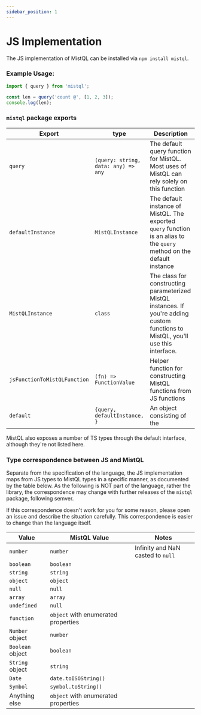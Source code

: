 ```yaml
---
sidebar_position: 1
---
```


# JS Implementation

The JS implementation of MistQL can be installed via `npm install mistql`.

### Example Usage:

```js
import { query } from 'mistql';

const len = query('count @', [1, 2, 3]);
console.log(len);
```

### `mistql` package exports

| Export | type | Description |
|---|---|---|
| `query` | `(query: string, data: any) => any` | The default query function for MistQL. Most uses of MistQL can rely solely on this function |
| `defaultInstance` | `MistQLInstance` | The default instance of MistQL. The exported `query` function is an alias to the `query` method on the default instance |
| `MistQLInstance` | `class` | The class for constructing parameterized MistQL instances. If you're adding custom functions to MistQL, you'll use this interface. |
| `jsFunctionToMistQLFunction` | `(fn) => FunctionValue` | Helper function for constructing MistQL functions from JS functions |
| `default` | `{query, defaultInstance, }` | An object consisting of the  | 

MistQL also exposes a number of TS types through the default interface, although they're not listed here.

### Type correspondence between JS and MistQL
Separate from the specification of the language, the JS implementation maps from
JS types to MistQL types in a specific manner, as documented by the table below. As
the following is NOT part of the language, rather the library, the correspondence
may change with further releases of the `mistql` package, following semver.

If this correspondence doesn't work for you for some reason, please open an issue and
describe the situation carefully. This correspondence is easier to change than the language
itself.

| Value | MistQL Value | Notes |
|---|---|---|
| `number` | `number` | Infinity and NaN casted to `null` |
| `boolean` | `boolean` | |
| `string` | `string` | |
| `object` | `object` | |
| `null` | `null` | |
| `array` | `array` | |
| `undefined` | `null` | |
| `function` | `object` with enumerated properties | |
| `Number` object | `number` | |
| `Boolean` object | `boolean` | |
| `String` object | `string` | |
| `Date` | `date.toISOString()` | |
| `Symbol` | `symbol.toString()` | |
| Anything else | `object` with enumerated properties | |

